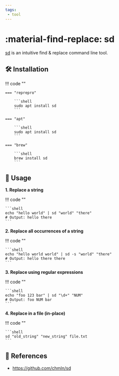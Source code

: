 ```yaml
---
tags:
 - tool
---
```

# :material-find-replace: sd

[sd][1] is an intuitive find & replace command line tool.

## :hammer_and_wrench: Installation

!!! code ""

    === "reprepro"

        ```shell
        sudo apt install sd
        ```

    === "apt"

        ```shell
        sudo apt install sd
        ```

    === "brew"

        ```shell
        brew install sd
        ```

## :pencil: Usage

**1. Replace a string**

!!! code ""

    ```shell
    echo "hello world" | sd "world" "there"
    # Output: hello there
    ```

**2. Replace all occurrences of a string**

!!! code ""

    ```shell
    echo "hello world world" | sd -s "world" "there"
    # Output: hello there there
    ```

**3. Replace using regular expressions**

!!! code ""

    ```shell
    echo "foo 123 bar" | sd "\d+" "NUM"
    # Output: foo NUM bar
    ```

**4. Replace in a file (in-place)**

!!! code ""

    ```shell
    sd "old_string" "new_string" file.txt
    ```

## :link: References

- <https://github.com/chmln/sd>

[1]: <https://github.com/chmln/sd>
